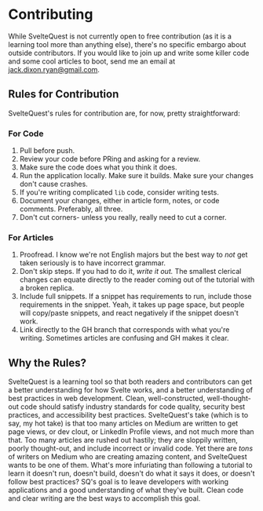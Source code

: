# Contributing 

While SvelteQuest is not currently open to free contribution (as it is a learning tool more than anything else), there's no specific embargo about outside contributors. If you would like to join up and write some killer code and some cool articles to boot, send me an email at jack.dixon.ryan@gmail.com.

## Rules for Contribution
SvelteQuest's rules for contribution are, for now, pretty straightforward: 

### For Code
1. Pull before push. 
2. Review your code before PRing and asking for a review. 
3. Make sure the code does what you think it does.
4. Run the application locally. Make sure it builds. Make sure your changes don't cause crashes. 
5. If you're writing complicated `lib` code, consider writing tests. 
6. Document your changes, either in article form, notes, or code comments. Preferably, all three. 
7. Don't cut corners- unless you really, really need to cut a corner.

### For Articles 
1. Proofread. I know we're not English majors but the best way to _not_ get taken seriously is to have incorrect grammar. 
2. Don't skip steps. If you had to do it, _write it out._ The smallest clerical changes can equate directly to the reader coming out of the tutorial with a broken replica.
3. Include full snippets. If a snippet has requirements to run, include those requirements in the snippet. Yeah, it takes up page space, but people will copy/paste snippets, and react negatively if the snippet doesn't work. 
4. Link directly to the GH branch that corresponds with what you're writing. Sometimes articles are confusing and GH makes it clear. 

## Why the Rules? 
SvelteQuest is a learning tool so that both readers and contributors can get a better understanding for how Svelte works, and a better understanding of best practices in web development. Clean, well-constructed, well-thought-out code should satisfy industry standards for code quality, security best practices, and accessibility best practices. SvelteQuest's take (which is to say, my hot take) is that too many articles on Medium are written to get page views, or dev clout, or LinkedIn Profile views, and not much more than that. Too many articles are rushed out hastily; they are sloppily written, poorly thought-out, and include incorrect or invalid code. Yet there are _tons_ of writers on Medium who are creating amazing content, and SvelteQuest wants to be one of them. What's more infuriating than following a tutorial to learn it doesn't run, doesn't build, doesn't do what it says it does, or doesn't follow best practices? SQ's goal is to leave developers with working applications and a good understanding of what they've built. Clean code and clear writing are the best ways to accomplish this goal.

